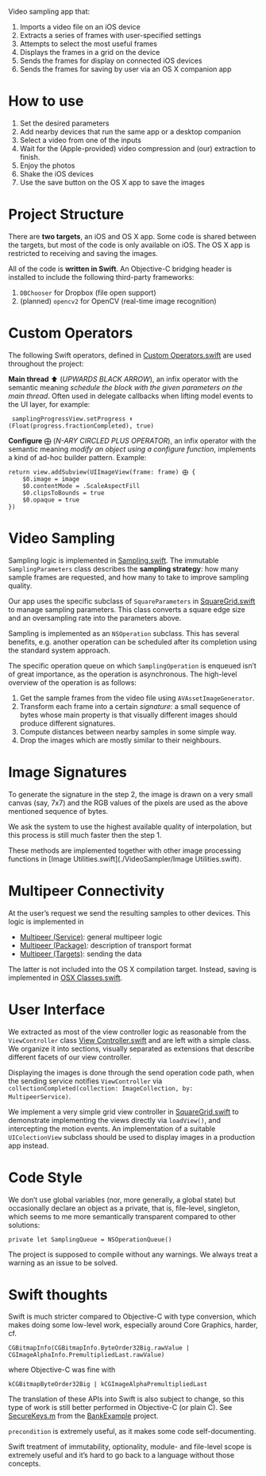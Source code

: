 Video sampling app that:

1. Imports a video file on an iOS device
1. Extracts a series of frames with user-specified settings
1. Attempts to select the most useful frames
1. Displays the frames in a grid on the device
1. Sends the frames for display on connected iOS devices
1. Sends the frames for saving by user via an OS X companion app


# How to use 

1. Set the desired parameters
1. Add nearby devices that run the same app or a desktop companion
1. Select a video from one of the inputs
1. Wait for the (Apple-provided) video compression and (our) extraction to finish.
1. Enjoy the photos
1. Shake the iOS devices
1. Use the save button on the OS X app to save the images


# Project Structure

There are **two targets**, an iOS and OS X app. 
Some code is shared between the targets, but most of the code is only available on iOS. 
The OS X app is restricted to receiving and saving the images.

All of the code is **written in Swift**. An Objective-C bridging header is installed to include the following third-party frameworks:

1. `DBChooser` for Dropbox (file open support)
2. (planned) `opencv2` for OpenCV (real-time image recognition)


# Custom Operators

The following Swift operators, defined in [Custom Operators.swift](./VideoSampler/Custom%20Operators.swift) are used throughout the project:

**Main thread** ⬆︎ (*UPWARDS BLACK ARROW*), an infix operator with the semantic meaning *schedule the block with the given parameters on the main thread*. Often used in delegate callbacks when lifting model events to the UI layer, for example: 

     samplingProgressView.setProgress ⬆︎ (Float(progress.fractionCompleted), true)

**Configure** ⨁ (*N-ARY CIRCLED PLUS OPERATOR*), an infix operator with the semantic meaning *modify an object using a configure function*, implements a kind of ad-hoc builder pattern. Example:

    return view.addSubview(UIImageView(frame: frame) ⨁ {
        $0.image = image
        $0.contentMode = .ScaleAspectFill
        $0.clipsToBounds = true
        $0.opaque = true
    })


# Video Sampling
Sampling logic is implemented in [Sampling.swift](./VideoSampler/Sampling.swift). The immutable `SamplingParameters` class describes the **sampling strategy**: how many sample frames are requested, and how many to take to improve sampling quality.

Our app uses the specific subclass of `SquareParameters` in [SquareGrid.swift](./VideoSampler/SquareGrid.swift) to manage sampling parameters. This class converts a square edge size and an oversampling rate into the parameters above.

Sampling is implemented as an `NSOperation` subclass. This has several benefits, e.g. another operation can be scheduled after its completion using the standard system approach.

The specific operation queue on which `SamplingOperation` is enqueued isn’t of great importance, as the operation is asynchronous. The high-level overview of the operation is as follows:

1. Get the sample frames from the video file using `AVAssetImageGenerator`.
1. Transform each frame into a certain *signature*: a small sequence of bytes whose main property is that visually different images should produce different signatures.
1. Compute distances between nearby samples in some simple way.
1. Drop the images which are mostly similar to their neighbours.


# Image Signatures
To generate the signature in the step 2, the image is drawn on a very small canvas (say, 7x7) and the RGB values of the pixels are used as the above mentioned sequence of bytes. 

We ask the system to use the highest available quality of interpolation, but this process is still much faster then the step 1.

These methods are implemented together with other image processing functions in [Image Utilities.swift](./VideoSampler/Image Utilities.swift).


# Multipeer Connectivity
At the user’s request we send the resulting samples to other devices. This logic is implemented in 

* [Multipeer (Service)](./VideoSampler/Multipeer%20(Service).swift): general multipeer logic
* [Multipeer (Package)](./VideoSampler/Multipeer%20(Service).swift): description of transport format
* [Multipeer (Targets)](./VideoSampler/Multipeer%20(Targets).swift): sending the data

The latter is not included into the OS X compilation target. Instead, saving is implemented in [OSX Classes.swift](./VideoSamplerCompanion/OSX%20Classes.swift).


# User Interface

We extracted as most of the view controller logic as reasonable from the `ViewController` class [View Controller.swift](./VideoSampler/View%20Controller.swift) and are left with a simple class. We organize it into sections, visually separated as extensions that describe different facets of our view controller.

Displaying the images is done through the send operation code path, when the sending service notifies `ViewController` via `collectionCompleted(collection: ImageCollection, by: MultipeerService)`. 

We implement a very simple grid view controller in [SquareGrid.swift](./VideoSampler/View%20Controller.swift) to demonstrate implementing the views directly via `loadView()`, and intercepting the motion events. An implementation of a suitable `UIColectionView` subclass should be used to display images in a production app instead.


# Code Style

We don’t use global variables (nor, more generally, a global state) but occasionally declare an object as a private, that is, file-level, singleton, which seems to me more semantically transparent compared to other solutions:

    private let SamplingQueue = NSOperationQueue()

The project is supposed to compile without any warnings. We always treat a warning as an issue to be solved.


# Swift thoughts

Swift is much stricter compared to Objective-C with type conversion, which makes doing some low-level work, especially around Core Graphics, harder, cf. 
    
    CGBitmapInfo(CGBitmapInfo.ByteOrder32Big.rawValue | CGImageAlphaInfo.PremultipliedLast.rawValue)

where Objective-C was fine with 

    kCGBitmapByteOrder32Big | kCGImageAlphaPremultipliedLast

The translation of these APIs into Swift is also subject to change, so this type of work is still better performed in Objective-C (or plain C). See [SecureKeys.m](https://github.com/ilyannn/bank-example/blob/master/BankExample/BankExample/SecureKeys.m) from the [BankExample](https://github.com/ilyannn/bank-example/) project.

`precondition` is extremely useful, as it makes some code self-documenting. 

Swift treatment of immutability, optionality, module- and file-level scope is extremely useful and it’s hard to go back to a language without those concepts.


